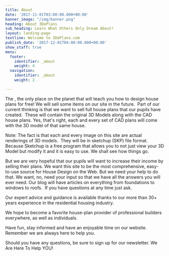 ```yaml
---
title: About
date: '2017-11-01T03:00:00.000+00:00'
banner_image: "/img/banner.png"
heading: About 3DePlans
sub_heading: Learn What Others Only Dream About!
layout: landing-page
textline: Welcome to 3DePlans.com
publish_date: '2017-12-01T04:00:00.000+00:00'
show_staff: true
menu:
  footer:
    identifier: _about
    weight: 4
  navigation:
    identifier: _about
    weight: 2

---
```

The , the only place on the planet that will teach you how to design house plans for free! We will sell some items on our site in the future. 
Part of our current thinking is that we want to sell full house plans that our pupils have created.  These will contain the original 3D Models along with the CAD house plans. Yes, that's right, each and every set of CAD plans will come with the 3D model of that same house. 

Note: The fact is that each and every image on this site are actual renderings of 3D models.  They will be in sketchup (SKP) file format. Because Sketchup is a free program that allows you to not just view your 3D Model but modify it and it is easy to use. We shall see how things go.  

But we are very hopeful that our pupils will want to increase their income by selling their plans. We want this site to be the most comprehensive, easy-to-use source for House Design on the Web. But we need your help to do that. We want, no, need your input so that we have all the answers you will ever need. Our blog will have articles on everything from foundations to windows to roofs.  If you have questions at any time just ask. 

Our expert advice and guidance is available thanks to our more than 30+ years experience in the residential housing industry. 

We hope to become a favorite house-plan provider of professional builders everywhere, as well as individuals. 

Have fun, stay informed and have an enjoyable time on our website. Remember we are always here to help you. 

Should you have any questions, be sure to sign up for our newsletter. We Are Here To Help YOU!